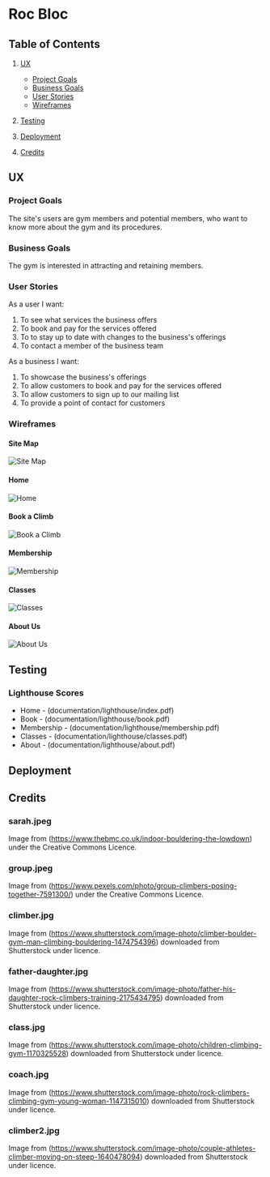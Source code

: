 # Roc Bloc

## Table of Contents

1. [UX](#ux)

   - [Project Goals](#project-goals)
   - [Business Goals](#business-goals)
   - [User Stories](#user-stories)
   - [Wireframes](#wireframes)

2. [Testing](#testing)
3. [Deployment](#deployment)
4. [Credits](#credits)

<a name="#ux"></a>

## UX

<a name="#project-goals"></a>

### Project Goals

The site's users are gym members and potential members, who want to know more about the gym and its procedures.

<a name="#business-goals"></a>

### Business Goals

The gym is interested in attracting and retaining members.

<a name="#user-stories"></a>

### User Stories

As a user I want:

1. To see what services the business offers
2. To book and pay for the services offered
3. To to stay up to date with changes to the business's offerings
4. To contact a member of the business team

As a business I want:

1. To showcase the business's offerings
2. To allow customers to book and pay for the services offered
3. To allow customers to sign up to our mailing list
4. To provide a point of contact for customers

<a name="#wireframes"></a>

### Wireframes

#### Site Map

![Site Map](documentation/images/site-map.png)

#### Home

![Home](documentation/images/home.png)

#### Book a Climb

![Book a Climb](documentation/images/book-a-climb.png)

#### Membership

![Membership](documentation/images/membership.png)

#### Classes

![Classes](documentation/images/classes.png)

#### About Us

![About Us](documentation/images/about-us.png)

<a name="#testing"></a>

## Testing

### Lighthouse Scores

- Home - (documentation/lighthouse/index.pdf)
- Book - (documentation/lighthouse/book.pdf)
- Membership - (documentation/lighthouse/membership.pdf)
- Classes - (documentation/lighthouse/classes.pdf)
- About - (documentation/lighthouse/about.pdf)

<a name="#deployment"></a>

## Deployment

<a name="#credits"></a>

## Credits

### sarah.jpeg

Image from (https://www.thebmc.co.uk/indoor-bouldering-the-lowdown) under the Creative Commons Licence.

### group.jpeg

Image from (https://www.pexels.com/photo/group-climbers-posing-together-7591300/) under the Creative Commons Licence.

### climber.jpg

Image from (https://www.shutterstock.com/image-photo/climber-boulder-gym-man-climbing-bouldering-1474754396) downloaded from Shutterstock under licence.

### father-daughter.jpg

Image from (https://www.shutterstock.com/image-photo/father-his-daughter-rock-climbers-training-2175434795) downloaded from Shutterstock under licence.

### class.jpg

Image from (https://www.shutterstock.com/image-photo/children-climbing-gym-1170325528) downloaded from Shutterstock under licence.

### coach.jpg

Image from (https://www.shutterstock.com/image-photo/rock-climbers-climbing-gym-young-woman-1147315010) downloaded from Shutterstock under licence.

### climber2.jpg

Image from (https://www.shutterstock.com/image-photo/couple-athletes-climber-moving-on-steep-1640478094) downloaded from Shutterstock under licence.
